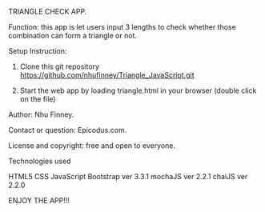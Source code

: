 TRIANGLE CHECK APP.

Function: this app is let users input 3 lengths to check whether those combination can form a triangle or not.

Setup Instruction:

1. Clone this git repository https://github.com/nhufinney/Triangle_JavaScript.git

2. Start the web app by loading triangle.html in your browser (double click on the file)

Author: Nhu Finney.

Contact or question: Epicodus.com.

License and copyright: free and open to everyone.

Technologies used

HTML5
CSS
JavaScript
Bootstrap ver 3.3.1
mochaJS ver 2.2.1
chaiJS ver 2.2.0

ENJOY THE APP!!!
